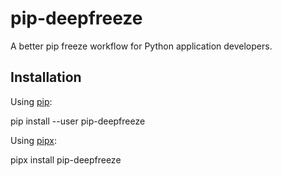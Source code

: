 # pip-deepfreeze

A better pip freeze workflow for Python application developers.

## Installation

Using [pip](https://pypi.org/project/pip/):

  pip install --user pip-deepfreeze

Using [pipx](https://pypi.org/project/pipx/):

  pipx install pip-deepfreeze
